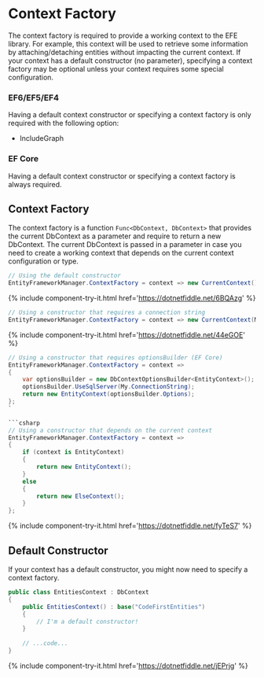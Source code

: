 # Context Factory

The context factory is required to provide a working context to the EFE library. For example, this context will be used to retrieve some information by attaching/detaching entities without impacting the current context.
If your context has a default constructor (no parameter), specifying a context factory may be optional unless your context requires some special configuration.

### EF6/EF5/EF4
Having a default context constructor or specifying a context factory is only required with the following option:
- IncludeGraph

### EF Core
Having a default context constructor or specifying a context factory is always required.

## Context Factory
The context factory is a function `Func<DbContext, DbContext>` that provides the current DbContext as a parameter and require to return a new DbContext.
The current DbContext is passed in a parameter in case you need to create a working context that depends on the current context configuration or type.

```csharp
// Using the default constructor
EntityFrameworkManager.ContextFactory = context => new CurrentContext();
```
{% include component-try-it.html href='https://dotnetfiddle.net/6BQAzg' %}

```csharp
// Using a constructor that requires a connection string
EntityFrameworkManager.ContextFactory = context => new CurrentContext(My.ConnectionString);
```
{% include component-try-it.html href='https://dotnetfiddle.net/44eGOE' %}

```csharp
// Using a constructor that requires optionsBuilder (EF Core) 
EntityFrameworkManager.ContextFactory = context =>
{
	var optionsBuilder = new DbContextOptionsBuilder<EntityContext>();
	optionsBuilder.UseSqlServer(My.ConnectionString);
	return new EntityContext(optionsBuilder.Options);
};
`

```csharp
// Using a constructor that depends on the current context
EntityFrameworkManager.ContextFactory = context =>
{
	if (context is EntityContext)
	{
		return new EntityContext();
	}
	else
	{
		return new ElseContext();
	}
};
```
{% include component-try-it.html href='https://dotnetfiddle.net/fyTeS7' %}

## Default Constructor
If your context has a default constructor, you might now need to specify a context factory.


```csharp
public class EntitiesContext : DbContext
{
	public EntitiesContext() : base("CodeFirstEntities")
	{
		// I'm a default constructor!
	}
	
	// ...code...
}
```
{% include component-try-it.html href='https://dotnetfiddle.net/jEPrjg' %}

